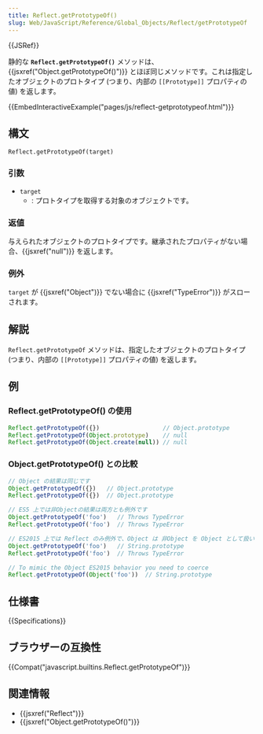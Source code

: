 ```yaml
---
title: Reflect.getPrototypeOf()
slug: Web/JavaScript/Reference/Global_Objects/Reflect/getPrototypeOf
---
```


{{JSRef}}

静的な **`Reflect.getPrototypeOf()`** メソッドは、{{jsxref("Object.getPrototypeOf()")}} とほぼ同じメソッドです。これは指定したオブジェクトのプロトタイプ (つまり、内部の `[[Prototype]]` プロパティの値) を返します。

{{EmbedInteractiveExample("pages/js/reflect-getprototypeof.html")}}

## 構文

```
Reflect.getPrototypeOf(target)
```

### 引数

- `target`
  - : プロトタイプを取得する対象のオブジェクトです。

### 返値

与えられたオブジェクトのプロトタイプです。継承されたプロパティがない場合、{{jsxref("null")}} を返します。

### 例外

`target` が {{jsxref("Object")}} でない場合に {{jsxref("TypeError")}} がスローされます。

## 解説

`Reflect.getPrototypeOf` メソッドは、指定したオブジェクトのプロトタイプ (つまり、内部の `[[Prototype]]` プロパティの値) を返します。

## 例

### Reflect.getPrototypeOf() の使用

```js
Reflect.getPrototypeOf({})                  // Object.prototype
Reflect.getPrototypeOf(Object.prototype)    // null
Reflect.getPrototypeOf(Object.create(null)) // null
```

### Object.getPrototypeOf() との比較

```js
// Object の結果は同じです
Object.getPrototypeOf({})   // Object.prototype
Reflect.getPrototypeOf({})  // Object.prototype

// ES5 上では非Objectの結果は両方とも例外です
Object.getPrototypeOf('foo')   // Throws TypeError
Reflect.getPrototypeOf('foo')  // Throws TypeError

// ES2015 上では Reflect のみ例外で、Object は 非Object を Object として扱います
Object.getPrototypeOf('foo')   // String.prototype
Reflect.getPrototypeOf('foo')  // Throws TypeError

// To mimic the Object ES2015 behavior you need to coerce
Reflect.getPrototypeOf(Object('foo'))  // String.prototype
```

## 仕様書

{{Specifications}}

## ブラウザーの互換性

{{Compat("javascript.builtins.Reflect.getPrototypeOf")}}

## 関連情報

- {{jsxref("Reflect")}}
- {{jsxref("Object.getPrototypeOf()")}}
